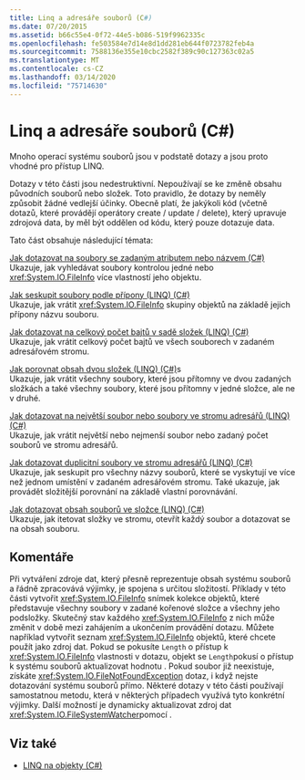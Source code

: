 ```yaml
---
title: Linq a adresáře souborů (C#)
ms.date: 07/20/2015
ms.assetid: b66c55e4-0f72-44e5-b086-519f9962335c
ms.openlocfilehash: fe503584e7d14e8d1dd281eb644f0723782feb4a
ms.sourcegitcommit: 7588136e355e10cbc2582f389c90c127363c02a5
ms.translationtype: MT
ms.contentlocale: cs-CZ
ms.lasthandoff: 03/14/2020
ms.locfileid: "75714630"
---
```

# <a name="linq-and-file-directories-c"></a>Linq a adresáře souborů (C#)

Mnoho operací systému souborů jsou v podstatě dotazy a jsou proto vhodné pro přístup LINQ.  
  
 Dotazy v této části jsou nedestruktivní. Nepoužívají se ke změně obsahu původních souborů nebo složek. Toto pravidlo, že dotazy by neměly způsobit žádné vedlejší účinky. Obecně platí, že jakýkoli kód (včetně dotazů, které provádějí operátory create / update / delete), který upravuje zdrojová data, by měl být oddělen od kódu, který pouze dotazuje data.  
  
 Tato část obsahuje následující témata:  
  
 [Jak dotazovat na soubory se zadaným atributem nebo názvem (C#)](./how-to-query-for-files-with-a-specified-attribute-or-name.md)\
 Ukazuje, jak vyhledávat soubory kontrolou jedné nebo <xref:System.IO.FileInfo> více vlastností jeho objektu.  
  
 [Jak seskupit soubory podle přípony (LINQ) (C#)](./how-to-group-files-by-extension-linq.md)\
 Ukazuje, jak vrátit <xref:System.IO.FileInfo> skupiny objektů na základě jejich přípony názvu souboru.  
  
 [Jak dotazovat na celkový počet bajtů v sadě složek (LINQ) (C#)](./how-to-query-for-the-total-number-of-bytes-in-a-set-of-folders-linq.md)\
 Ukazuje, jak vrátit celkový počet bajtů ve všech souborech v zadaném adresářovém stromu.  
  
 [Jak porovnat obsah dvou složek (LINQ) (C#)](./how-to-compare-the-contents-of-two-folders-linq.md)s  
 Ukazuje, jak vrátit všechny soubory, které jsou přítomny ve dvou zadaných složkách a také všechny soubory, které jsou přítomny v jedné složce, ale ne v druhé.  
  
 [Jak dotazovat na největší soubor nebo soubory ve stromu adresářů (LINQ) (C#)](./how-to-query-for-the-largest-file-or-files-in-a-directory-tree-linq.md)\
 Ukazuje, jak vrátit největší nebo nejmenší soubor nebo zadaný počet souborů ve stromu adresářů.  
  
 [Jak dotazovat duplicitní soubory ve stromu adresářů (LINQ) (C#)](./how-to-query-for-duplicate-files-in-a-directory-tree-linq.md)\
 Ukazuje, jak seskupit pro všechny názvy souborů, které se vyskytují ve více než jednom umístění v zadaném adresářovém stromu. Také ukazuje, jak provádět složitější porovnání na základě vlastní porovnávání.  
  
 [Jak dotazovat obsah souborů ve složce (LINQ) (C#)](./how-to-query-the-contents-of-files-in-a-folder-lin.md)\
 Ukazuje, jak itetovat složky ve stromu, otevřít každý soubor a dotazovat se na obsah souboru.  
  
## <a name="comments"></a>Komentáře  
 Při vytváření zdroje dat, který přesně reprezentuje obsah systému souborů a řádně zpracovává výjimky, je spojena s určitou složitostí. Příklady v této části vytvořit <xref:System.IO.FileInfo> snímek kolekce objektů, které představuje všechny soubory v zadané kořenové složce a všechny jeho podsložky. Skutečný stav každého <xref:System.IO.FileInfo> z nich může změnit v době mezi zahájením a ukončením provádění dotazu. Můžete například vytvořit seznam <xref:System.IO.FileInfo> objektů, které chcete použít jako zdroj dat. Pokud se pokusíte `Length` o přístup k <xref:System.IO.FileInfo> vlastnosti v dotazu, objekt se `Length`pokusí o přístup k systému souborů aktualizovat hodnotu . Pokud soubor již neexistuje, získáte <xref:System.IO.FileNotFoundException> dotaz, i když nejste dotazování systému souborů přímo. Některé dotazy v této části používají samostatnou metodu, která v některých případech využívá tyto konkrétní výjimky. Další možností je dynamicky aktualizovat zdroj dat <xref:System.IO.FileSystemWatcher>pomocí .  
  
## <a name="see-also"></a>Viz také

- [LINQ na objekty (C#)](./linq-to-objects.md)
